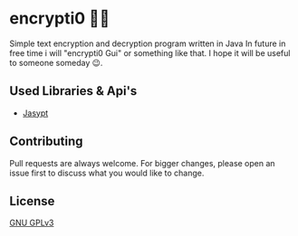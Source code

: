 # encrypti0 👨‍💻
Simple text encryption and decryption program written in Java 
In future in free time i will "encrypti0 Gui" or something like that.
I hope it will be useful to someone someday 😉.

## Used Libraries & Api's
- [Jasypt](http://www.jasypt.org/)

## Contributing
Pull requests are always welcome. For bigger changes, please open an issue first to discuss what you would like to change.

## License
[GNU GPLv3](https://choosealicense.com/licenses/gpl-3.0/)
